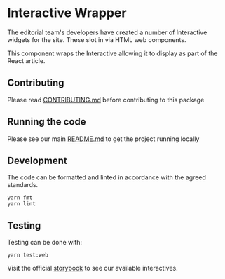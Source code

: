 # Interactive Wrapper

The editorial team's developers have created a number of Interactive widgets for
the site. These slot in via HTML web components.

This component wraps the Interactive allowing it to display as part of the React
article.

## Contributing

Please read [CONTRIBUTING.md](./CONTRIBUTING.md) before contributing to this
package

## Running the code

Please see our main [README.md](../README.md) to get the project running locally

## Development

The code can be formatted and linted in accordance with the agreed standards.

```
yarn fmt
yarn lint
```

## Testing

Testing can be done with:

```
yarn test:web
```

Visit the official
[storybook](http://components.thetimes.co.uk/?knob-Size%20of%20ad%20placeholder%3A=default&knob-Interactive=chapterHeading&knob-Interactive%20Wrapper=chapterHeading&selectedKind=Primitives%2FInteractive%20Wrapper&selectedStory=Interactive%20Wrapper&full=0&addons=1&stories=1&panelRight=0&addonPanel=storybooks%2Fstorybook-addon-knobs)
to see our available interactives.
